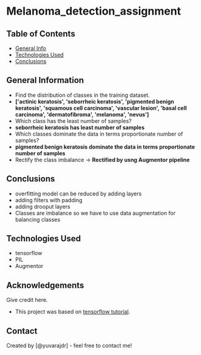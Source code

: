 # Melanoma_detection_assignment

## Table of Contents
* [General Info](#general-information)
* [Technologies Used](#technologies-used)
* [Conclusions](#conclusions)

<!-- You can include any other section that is pertinent to your problem -->

## General Information
- Find the distribution of classes in the training dataset.
- **['actinic keratosis', 'seborrheic keratosis', 'pigmented benign keratosis', 'squamous cell carcinoma', 'vascular lesion', 'basal cell carcinoma', 'dermatofibroma', 'melanoma', 'nevus']**
-  Which class has the least number of samples?
-  **seborrheic keratosis has least number of samples**
- Which classes dominate the data in terms proportionate number of samples?
- **pigmented benign keratosis dominate the data in terms proportionate number of samples**
- Rectify the class imbalance -> **Rectified by usng Augmentor pipeline**

<!-- You don't have to answer all the questions - just the ones relevant to your project. -->

## Conclusions
- overfitting model can be reduced by adding layers 
- adding filters with padding
- adding drooput layers
- Classes are imbalance so we have to use data augmentation for balancing classes

<!-- You don't have to answer all the questions - just the ones relevant to your project. -->


## Technologies Used
- tensorflow 
- PIL 
- Augmentor 

<!-- As the libraries versions keep on changing, it is recommended to mention the version of library used in this project -->

## Acknowledgements
Give credit here.
- This project was based on [tensorflow tutorial](tensorflow.org/tutorials/load_data/images).


## Contact
Created by [@yuvarajdr] - feel free to contact me!


<!-- Optional -->
<!-- ## License -->
<!-- This project is open source and available under the [... License](). -->

<!-- You don't have to include all sections - just the one's relevant to your project -->
